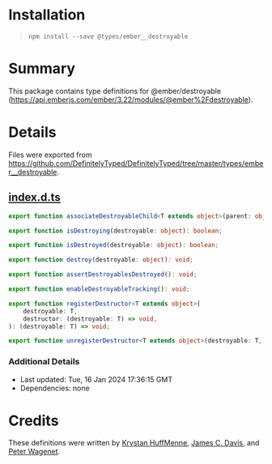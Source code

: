 # Installation
> `npm install --save @types/ember__destroyable`

# Summary
This package contains type definitions for @ember/destroyable (https://api.emberjs.com/ember/3.22/modules/@ember%2Fdestroyable).

# Details
Files were exported from https://github.com/DefinitelyTyped/DefinitelyTyped/tree/master/types/ember__destroyable.
## [index.d.ts](https://github.com/DefinitelyTyped/DefinitelyTyped/tree/master/types/ember__destroyable/index.d.ts)
````ts
export function associateDestroyableChild<T extends object>(parent: object, child: T): T;

export function isDestroying(destroyable: object): boolean;

export function isDestroyed(destroyable: object): boolean;

export function destroy(destroyable: object): void;

export function assertDestroyablesDestroyed(): void;

export function enableDestroyableTracking(): void;

export function registerDestructor<T extends object>(
    destroyable: T,
    destructor: (destroyable: T) => void,
): (destroyable: T) => void;

export function unregisterDestructor<T extends object>(destroyable: T, destructor: (destroyable: T) => void): void;

````

### Additional Details
 * Last updated: Tue, 16 Jan 2024 17:36:15 GMT
 * Dependencies: none

# Credits
These definitions were written by [Krystan HuffMenne](https://github.com/gitKrystan), [James C. Davis](https://github.com/jamescdavis), and [Peter Wagenet](https://github.com/wagenet).
